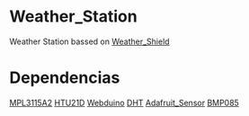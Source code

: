 Weather_Station
===============

Weather Station bassed on [Weather_Shield](https://github.com/sparkfun/Weather_Shield)

Dependencias
============
[MPL3115A2](https://github.com/sparkfun/MPL3115A2_Breakout/tree/master/library/MPL3115A2_Pressure)
[HTU21D](https://github.com/sparkfun/HTU21D_Breakout/tree/master/Library/HTU21D_Humidity)
[Webduino](https://github.com/sirleech/Webduino)
[DHT](http://www.github.com/markruys/arduino-DHT)
[Adafruit_Sensor](https://github.com/adafruit/Adafruit_Sensor)
[BMP085](https://github.com/adafruit/Adafruit_BMP085_Unified)